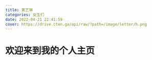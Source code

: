 ```yaml
---
title: 黄艺琳
categories: 女生们
date: 2022-04-21 22:41:59
cover: https://drive.cten.ga/api/raw/?path=/image/letter/h.png
---
```

# 欢迎来到我的个人主页